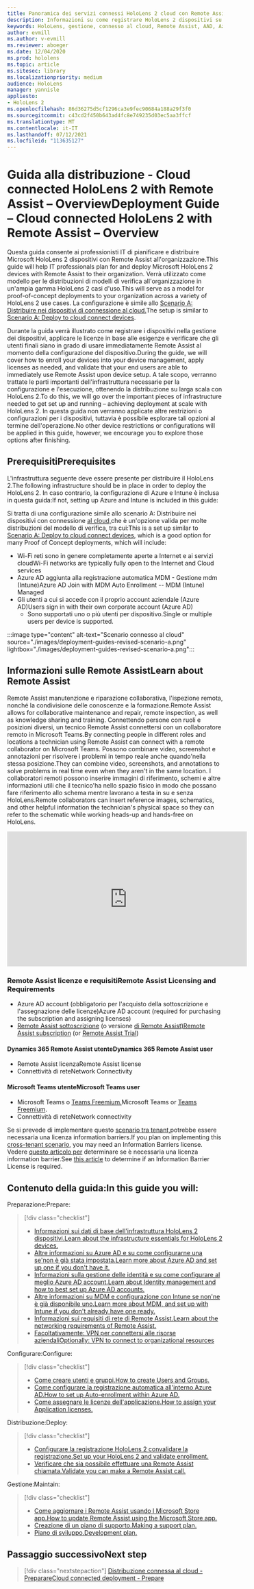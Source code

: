 ```yaml
---
title: Panoramica dei servizi connessi HoloLens 2 cloud con Remote Assist
description: Informazioni su come registrare HoloLens 2 dispositivi su una rete connessa al cloud usando Dynamics 365 Remote Assist.
keywords: HoloLens, gestione, connesso al cloud, Remote Assist, AAD, Azure AD, MDM, gestione dei dispositivi mobili
author: evmill
ms.author: v-evmill
ms.reviewer: aboeger
ms.date: 12/04/2020
ms.prod: hololens
ms.topic: article
ms.sitesec: library
ms.localizationpriority: medium
audience: HoloLens
manager: yannisle
appliesto:
- HoloLens 2
ms.openlocfilehash: 86d36275d5cf1296ca3e9fec90684a188a29f3f0
ms.sourcegitcommit: c43cd2f450b643ad4fc8e749235d03ec5aa3ffcf
ms.translationtype: MT
ms.contentlocale: it-IT
ms.lasthandoff: 07/12/2021
ms.locfileid: "113635127"
---
```

# <a name="deployment-guide--cloud-connected-hololens-2-with-remote-assist--overview"></a><span data-ttu-id="9b9d1-104">Guida alla distribuzione - Cloud connected HoloLens 2 with Remote Assist – Overview</span><span class="sxs-lookup"><span data-stu-id="9b9d1-104">Deployment Guide – Cloud connected HoloLens 2 with Remote Assist – Overview</span></span>

<span data-ttu-id="9b9d1-105">Questa guida consente ai professionisti IT di pianificare e distribuire Microsoft HoloLens 2 dispositivi con Remote Assist all'organizzazione.</span><span class="sxs-lookup"><span data-stu-id="9b9d1-105">This guide will help IT professionals plan for and deploy Microsoft HoloLens 2 devices with Remote Assist to their organization.</span></span> <span data-ttu-id="9b9d1-106">Verrà utilizzato come modello per le distribuzioni di modelli di verifica all'organizzazione in un'ampia gamma HoloLens 2 casi d'uso.</span><span class="sxs-lookup"><span data-stu-id="9b9d1-106">This will serve as a model for proof-of-concept deployments to your organization across a variety of HoloLens 2 use cases.</span></span> <span data-ttu-id="9b9d1-107">La configurazione è simile allo [Scenario A: Distribuire nei dispositivi di connessione al cloud.](https://docs.microsoft.com/hololens/common-scenarios#scenario-a)</span><span class="sxs-lookup"><span data-stu-id="9b9d1-107">The setup is similar to [Scenario A: Deploy to cloud connect devices](https://docs.microsoft.com/hololens/common-scenarios#scenario-a).</span></span> 

<span data-ttu-id="9b9d1-108">Durante la guida verrà illustrato come registrare i dispositivi nella gestione dei dispositivi, applicare le licenze in base alle esigenze e verificare che gli utenti finali siano in grado di usare immediatamente Remote Assist al momento della configurazione del dispositivo.</span><span class="sxs-lookup"><span data-stu-id="9b9d1-108">During the guide, we will cover how to enroll your devices into your device management, apply licenses as needed, and validate that your end users are able to immediately use Remote Assist upon device setup.</span></span> <span data-ttu-id="9b9d1-109">A tale scopo, verranno trattate le parti importanti dell'infrastruttura necessarie per la configurazione e l'esecuzione, ottenendo la distribuzione su larga scala con HoloLens 2.</span><span class="sxs-lookup"><span data-stu-id="9b9d1-109">To do this, we will go over the important pieces of infrastructure needed to get set up and running – achieving deployment at scale with HoloLens 2.</span></span> <span data-ttu-id="9b9d1-110">In questa guida non verranno applicate altre restrizioni o configurazioni per i dispositivi, tuttavia è possibile esplorare tali opzioni al termine dell'operazione.</span><span class="sxs-lookup"><span data-stu-id="9b9d1-110">No other device restrictions or configurations will be applied in this guide, however, we encourage you to explore those options after finishing.</span></span>

## <a name="prerequisites"></a><span data-ttu-id="9b9d1-111">Prerequisiti</span><span class="sxs-lookup"><span data-stu-id="9b9d1-111">Prerequisites</span></span>

<span data-ttu-id="9b9d1-112">L'infrastruttura seguente deve essere presente per distribuire il HoloLens 2.</span><span class="sxs-lookup"><span data-stu-id="9b9d1-112">The following infrastructure should be in place in order to deploy the HoloLens 2.</span></span> <span data-ttu-id="9b9d1-113">In caso contrario, la configurazione di Azure e Intune è inclusa in questa guida:</span><span class="sxs-lookup"><span data-stu-id="9b9d1-113">If not, setting up Azure and Intune is included in this guide:</span></span>

<span data-ttu-id="9b9d1-114">Si tratta di una configurazione simile allo scenario A: Distribuire nei dispositivi con connessione [al cloud,](/hololens/common-scenarios#scenario-a)che è un'opzione valida per molte distribuzioni del modello di verifica, tra cui:</span><span class="sxs-lookup"><span data-stu-id="9b9d1-114">This is a set up similar to [Scenario A: Deploy to cloud connect devices](/hololens/common-scenarios#scenario-a), which is a good option for many Proof of Concept deployments, which will include:</span></span>

- <span data-ttu-id="9b9d1-115">Wi-Fi reti sono in genere completamente aperte a Internet e ai servizi cloud</span><span class="sxs-lookup"><span data-stu-id="9b9d1-115">Wi-Fi networks are typically fully open to the Internet and Cloud services</span></span>
- <span data-ttu-id="9b9d1-116">Azure AD aggiunta alla registrazione automatica MDM - Gestione mdm (Intune)</span><span class="sxs-lookup"><span data-stu-id="9b9d1-116">Azure AD Join with MDM Auto Enrollment -- MDM (Intune) Managed</span></span>
- <span data-ttu-id="9b9d1-117">Gli utenti a cui si accede con il proprio account aziendale (Azure AD)</span><span class="sxs-lookup"><span data-stu-id="9b9d1-117">Users sign in with their own corporate account (Azure AD)</span></span>
    - <span data-ttu-id="9b9d1-118">Sono supportati uno o più utenti per dispositivo.</span><span class="sxs-lookup"><span data-stu-id="9b9d1-118">Single or multiple users per device is supported.</span></span>

:::image type="content" alt-text="Scenario connesso al cloud" source="./images/deployment-guides-revised-scenario-a.png" lightbox="./images/deployment-guides-revised-scenario-a.png":::


## <a name="learn-about-remote-assist"></a><span data-ttu-id="9b9d1-120">Informazioni sulle Remote Assist</span><span class="sxs-lookup"><span data-stu-id="9b9d1-120">Learn about Remote Assist</span></span>

<span data-ttu-id="9b9d1-121">Remote Assist manutenzione e riparazione collaborativa, l'ispezione remota, nonché la condivisione delle conoscenze e la formazione.</span><span class="sxs-lookup"><span data-stu-id="9b9d1-121">Remote Assist allows for collaborative maintenance and repair, remote inspection, as well as knowledge sharing and training.</span></span> <span data-ttu-id="9b9d1-122">Connettendo persone con ruoli e posizioni diversi, un tecnico Remote Assist connettersi con un collaboratore remoto in Microsoft Teams.</span><span class="sxs-lookup"><span data-stu-id="9b9d1-122">By connecting people in different roles and locations a technician using Remote Assist can connect with a remote collaborator on Microsoft Teams.</span></span> <span data-ttu-id="9b9d1-123">Possono combinare video, screenshot e annotazioni per risolvere i problemi in tempo reale anche quando&#39;nella stessa posizione.</span><span class="sxs-lookup"><span data-stu-id="9b9d1-123">They can combine video, screenshots, and annotations to solve problems in real time even when they aren&#39;t in the same location.</span></span> <span data-ttu-id="9b9d1-124">I collaboratori remoti possono inserire immagini di riferimento, schemi e altre informazioni utili che il tecnico&#39;ha nello spazio fisico in modo che possano fare riferimento allo schema mentre lavorano a testa in su e senza HoloLens.</span><span class="sxs-lookup"><span data-stu-id="9b9d1-124">Remote collaborators can insert reference images, schematics, and other helpful information the technician&#39;s physical space so they can refer to the schematic while working heads-up and hands-free on HoloLens.</span></span>

<iframe width="560" height="315" src="https://www.youtube.com/embed/d3YT8j0yYl0" frameborder="0" allow="accelerometer; autoplay; clipboard-write; encrypted-media; gyroscope; picture-in-picture" allowfullscreen></iframe>

### <a name="remote-assist-licensing-and-requirements"></a><span data-ttu-id="9b9d1-125">Remote Assist licenze e requisiti</span><span class="sxs-lookup"><span data-stu-id="9b9d1-125">Remote Assist Licensing and Requirements</span></span>

- <span data-ttu-id="9b9d1-126">Azure AD account (obbligatorio per l'acquisto della sottoscrizione e l'assegnazione delle licenze)</span><span class="sxs-lookup"><span data-stu-id="9b9d1-126">Azure AD account (required for purchasing the subscription and assigning licenses)</span></span>
- <span data-ttu-id="9b9d1-127">[Remote Assist sottoscrizione](https://docs.microsoft.com/dynamics365/mixed-reality/remote-assist/buy-and-deploy-remote-assist) (o versione [di Remote Assist)](https://docs.microsoft.com/dynamics365/mixed-reality/remote-assist/try-remote-assist)</span><span class="sxs-lookup"><span data-stu-id="9b9d1-127">[Remote Assist subscription](https://docs.microsoft.com/dynamics365/mixed-reality/remote-assist/buy-and-deploy-remote-assist) (or [Remote Assist Trial](https://docs.microsoft.com/dynamics365/mixed-reality/remote-assist/try-remote-assist))</span></span>
    
#### <a name="dynamics-365-remote-assist-user"></a><span data-ttu-id="9b9d1-128">Dynamics 365 Remote Assist utente</span><span class="sxs-lookup"><span data-stu-id="9b9d1-128">Dynamics 365 Remote Assist user</span></span>

- <span data-ttu-id="9b9d1-129">Remote Assist licenza</span><span class="sxs-lookup"><span data-stu-id="9b9d1-129">Remote Assist license</span></span>
- <span data-ttu-id="9b9d1-130">Connettività di rete</span><span class="sxs-lookup"><span data-stu-id="9b9d1-130">Network Connectivity</span></span>

#### <a name="microsoft-teams-user"></a><span data-ttu-id="9b9d1-131">Microsoft Teams utente</span><span class="sxs-lookup"><span data-stu-id="9b9d1-131">Microsoft Teams user</span></span>

- <span data-ttu-id="9b9d1-132">Microsoft Teams o [Teams Freemium.](https://products.office.com/microsoft-teams/free)</span><span class="sxs-lookup"><span data-stu-id="9b9d1-132">Microsoft Teams or [Teams Freemium](https://products.office.com/microsoft-teams/free).</span></span>
- <span data-ttu-id="9b9d1-133">Connettività di rete</span><span class="sxs-lookup"><span data-stu-id="9b9d1-133">Network connectivity</span></span>

<span data-ttu-id="9b9d1-134">Se si prevede di implementare questo [scenario tra tenant,](https://docs.microsoft.com/dynamics365/mixed-reality/remote-assist/cross-tenant-overview#scenario-2-leasing-services-to-other-tenants)potrebbe essere necessaria una licenza information barriers.</span><span class="sxs-lookup"><span data-stu-id="9b9d1-134">If you plan on implementing this [cross-tenant scenario](https://docs.microsoft.com/dynamics365/mixed-reality/remote-assist/cross-tenant-overview#scenario-2-leasing-services-to-other-tenants), you may need an Information Barriers license.</span></span> <span data-ttu-id="9b9d1-135">Vedere [questo articolo per](https://docs.microsoft.com/dynamics365/mixed-reality/remote-assist/cross-tenant-licensing-implementation#step-1-determine-if-information-barriers-are-necessary) determinare se è necessaria una licenza information barrier.</span><span class="sxs-lookup"><span data-stu-id="9b9d1-135">See [this article](https://docs.microsoft.com/dynamics365/mixed-reality/remote-assist/cross-tenant-licensing-implementation#step-1-determine-if-information-barriers-are-necessary) to determine if an Information Barrier License is required.</span></span>

## <a name="in-this-guide-you-will"></a><span data-ttu-id="9b9d1-136">Contenuto della guida:</span><span class="sxs-lookup"><span data-stu-id="9b9d1-136">In this guide you will:</span></span>

<span data-ttu-id="9b9d1-137">Preparazione:</span><span class="sxs-lookup"><span data-stu-id="9b9d1-137">Prepare:</span></span>

> [!div class="checklist"]
> - [<span data-ttu-id="9b9d1-138">Informazioni sui dati di base dell'infrastruttura HoloLens 2 dispositivi.</span><span class="sxs-lookup"><span data-stu-id="9b9d1-138">Learn about the infrastructure essentials for HoloLens 2 devices.</span></span>](hololens2-cloud-connected-prepare.md#infrastructure-essentials)
> - [<span data-ttu-id="9b9d1-139">Altre informazioni su Azure AD e su come configurarne una se&#39;non è già stata impostata.</span><span class="sxs-lookup"><span data-stu-id="9b9d1-139">Learn more about Azure AD and set up one if you don&#39;t have it.</span></span>](hololens2-cloud-connected-prepare.md#azure-active-directory)
> - [<span data-ttu-id="9b9d1-140">Informazioni sulla gestione delle identità e su come configurare al meglio Azure AD account.</span><span class="sxs-lookup"><span data-stu-id="9b9d1-140">Learn about Identity management and how to best set up Azure AD accounts.</span></span>](hololens2-cloud-connected-prepare.md#identity-management)
> - [<span data-ttu-id="9b9d1-141">Altre informazioni su MDM e configurazione con Intune se non&#39;ne è già disponibile uno.</span><span class="sxs-lookup"><span data-stu-id="9b9d1-141">Learn more about MDM, and set up with Intune if you don&#39;t already have one ready.</span></span>](hololens2-cloud-connected-prepare.md#mobile-device-management)
> - [<span data-ttu-id="9b9d1-142">Informazioni sui requisiti di rete di Remote Assist.</span><span class="sxs-lookup"><span data-stu-id="9b9d1-142">Learn about the networking requirements of Remote Assist.</span></span>](hololens2-cloud-connected-prepare.md#network)
> - [<span data-ttu-id="9b9d1-143">Facoltativamente: VPN per connettersi alle risorse aziendali</span><span class="sxs-lookup"><span data-stu-id="9b9d1-143">Optionally: VPN to connect to organizational resources</span></span>](hololens2-cloud-connected-prepare.md#optional-connect-your-hololens-to-vpn)

<span data-ttu-id="9b9d1-144">Configurare:</span><span class="sxs-lookup"><span data-stu-id="9b9d1-144">Configure:</span></span>

> [!div class="checklist"]
> - [<span data-ttu-id="9b9d1-145">Come creare utenti e gruppi.</span><span class="sxs-lookup"><span data-stu-id="9b9d1-145">How to create Users and Groups.</span></span>](hololens2-cloud-connected-configure.md#azure-users-and-groups)
> - [<span data-ttu-id="9b9d1-146">Come configurare la registrazione automatica all'interno Azure AD.</span><span class="sxs-lookup"><span data-stu-id="9b9d1-146">How to set up Auto-enrollment within Azure AD.</span></span>](hololens2-cloud-connected-configure.md#auto-enrollment-on-hololens-2)
> - [<span data-ttu-id="9b9d1-147">Come assegnare le licenze dell'applicazione.</span><span class="sxs-lookup"><span data-stu-id="9b9d1-147">How to assign your Application licenses.</span></span>](hololens2-cloud-connected-configure.md#application-licenses)

<span data-ttu-id="9b9d1-148">Distribuzione:</span><span class="sxs-lookup"><span data-stu-id="9b9d1-148">Deploy:</span></span>

> [!div class="checklist"]
> - [<span data-ttu-id="9b9d1-149">Configurare la registrazione HoloLens 2 convalidare la registrazione.</span><span class="sxs-lookup"><span data-stu-id="9b9d1-149">Set up your HoloLens 2 and validate enrollment.</span></span>](hololens2-cloud-connected-deploy.md#enrollment-validation)
> - [<span data-ttu-id="9b9d1-150">Verificare che sia possibile effettuare una Remote Assist chiamata.</span><span class="sxs-lookup"><span data-stu-id="9b9d1-150">Validate you can make a Remote Assist call.</span></span>](hololens2-cloud-connected-deploy.md#remote-assist-call-validation)

<span data-ttu-id="9b9d1-151">Gestione:</span><span class="sxs-lookup"><span data-stu-id="9b9d1-151">Maintain:</span></span>

> [!div class="checklist"]
> - [<span data-ttu-id="9b9d1-152">Come aggiornare i Remote Assist usando l Microsoft Store app.</span><span class="sxs-lookup"><span data-stu-id="9b9d1-152">How to update Remote Assist using the Microsoft Store app.</span></span>](hololens2-cloud-connected-maintain.md#updates)
> - [<span data-ttu-id="9b9d1-153">Creazione di un piano di supporto.</span><span class="sxs-lookup"><span data-stu-id="9b9d1-153">Making a support plan.</span></span>](hololens2-cloud-connected-maintain.md#support-plan)
> - [<span data-ttu-id="9b9d1-154">Piano di sviluppo.</span><span class="sxs-lookup"><span data-stu-id="9b9d1-154">Development plan.</span></span>](hololens2-cloud-connected-maintain.md#development-plan)

## <a name="next-step"></a><span data-ttu-id="9b9d1-155">Passaggio successivo</span><span class="sxs-lookup"><span data-stu-id="9b9d1-155">Next step</span></span>

> [!div class="nextstepaction"]
> [<span data-ttu-id="9b9d1-156">Distribuzione connessa al cloud - Preparare</span><span class="sxs-lookup"><span data-stu-id="9b9d1-156">Cloud connected deployment - Prepare</span></span>](hololens2-cloud-connected-prepare.md)

